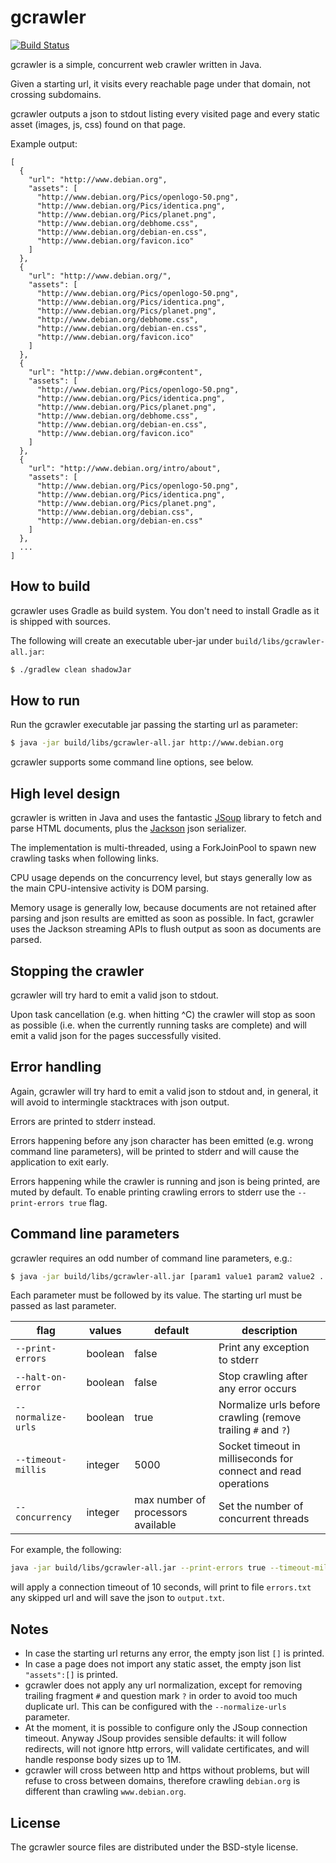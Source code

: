gcrawler
===

[![Build Status](https://travis-ci.org/cristiangreco/gcrawler.svg?branch=master)](https://travis-ci.org/cristiangreco/gcrawler)

gcrawler is a simple, concurrent web crawler written in Java.

Given a starting url, it visits every reachable page under that domain, not crossing subdomains.

gcrawler outputs a json to stdout listing every visited page and every static asset (images, js, css) found on that page.

Example output:

```
[
  {
    "url": "http://www.debian.org",
    "assets": [
      "http://www.debian.org/Pics/openlogo-50.png",
      "http://www.debian.org/Pics/identica.png",
      "http://www.debian.org/Pics/planet.png",
      "http://www.debian.org/debhome.css",
      "http://www.debian.org/debian-en.css",
      "http://www.debian.org/favicon.ico"
    ]
  },
  {
    "url": "http://www.debian.org/",
    "assets": [
      "http://www.debian.org/Pics/openlogo-50.png",
      "http://www.debian.org/Pics/identica.png",
      "http://www.debian.org/Pics/planet.png",
      "http://www.debian.org/debhome.css",
      "http://www.debian.org/debian-en.css",
      "http://www.debian.org/favicon.ico"
    ]
  },
  {
    "url": "http://www.debian.org#content",
    "assets": [
      "http://www.debian.org/Pics/openlogo-50.png",
      "http://www.debian.org/Pics/identica.png",
      "http://www.debian.org/Pics/planet.png",
      "http://www.debian.org/debhome.css",
      "http://www.debian.org/debian-en.css",
      "http://www.debian.org/favicon.ico"
    ]
  },
  {
    "url": "http://www.debian.org/intro/about",
    "assets": [
      "http://www.debian.org/Pics/openlogo-50.png",
      "http://www.debian.org/Pics/identica.png",
      "http://www.debian.org/Pics/planet.png",
      "http://www.debian.org/debian.css",
      "http://www.debian.org/debian-en.css"
    ]
  },
  ...
]
```

## How to build

gcrawler uses Gradle as build system. You don't need to install Gradle as it is shipped with sources.

The following will create an executable uber-jar under `build/libs/gcrawler-all.jar`:

```sh
$ ./gradlew clean shadowJar
```

## How to run

Run the gcrawler executable jar passing the starting url as parameter:

```sh
$ java -jar build/libs/gcrawler-all.jar http://www.debian.org
```

gcrawler supports some command line options, see below.

## High level design

gcrawler is written in Java and uses the fantastic [JSoup](https://jsoup.org) library to fetch and parse HTML documents, plus the [Jackson](https://github.com/FasterXML/jackson) json serializer.

The implementation is multi-threaded, using a ForkJoinPool to spawn new crawling tasks when following links. 

CPU usage depends on the concurrency level, but stays generally low as the main CPU-intensive activity is DOM parsing.

Memory usage is generally low, because documents are not retained after parsing and json results are emitted as soon as possible. In fact, gcrawler uses the Jackson streaming APIs to flush output as soon as documents are parsed.

## Stopping the crawler

gcrawler will try hard to emit a valid json to stdout.

Upon task cancellation (e.g. when hitting ^C) the crawler will stop as soon as possible (i.e. when the currently running tasks are complete) and will emit a valid json for the pages successfully visited.

## Error handling

Again, gcrawler will try hard to emit a valid json to stdout and, in general, it will avoid to intermingle stacktraces with json output.

Errors are printed to stderr instead.
 
Errors happening before any json character has been emitted (e.g. wrong command line parameters), will be printed to stderr and will cause the application to exit early.

Errors happening while the crawler is running and json is being printed, are muted by default. To enable printing crawling errors to stderr use the `--print-errors true` flag. 

## Command line parameters

gcrawler requires an odd number of command line parameters, e.g.:

```sh
$ java -jar build/libs/gcrawler-all.jar [param1 value1 param2 value2 ...] <url>
```

Each parameter must be followed by its value. The starting url must be passed as last parameter.

flag | values | default | description
---- | ------ | ------- | -----------
`--print-errors` | boolean | false | Print any exception to stderr
`--halt-on-error` | boolean | false | Stop crawling after any error occurs
`--normalize-urls` | boolean | true | Normalize urls before crawling (remove trailing `#` and `?`) 
`--timeout-millis` | integer | 5000 | Socket timeout in milliseconds for connect and read operations
`--concurrency` | integer | max number of processors available | Set the number of concurrent threads

For example, the following:

```sh
java -jar build/libs/gcrawler-all.jar --print-errors true --timeout-millis 10000 www.debian.org 2>errors.txt >output.txt
```

will apply a connection timeout of 10 seconds, will print to file `errors.txt` any skipped url and will save the json to `output.txt`. 

## Notes

- In case the starting url returns any error, the empty json list `[]` is printed.
- In case a page does not import any static asset, the empty json list `"assets":[]` is printed.
- gcrawler does not apply any url normalization, except for removing trailing fragment `#` and question mark `?` in order to avoid too much duplicate url. This can be configured with the `--normalize-urls` parameter.
- At the moment, it is possible to configure only the JSoup connection timeout. Anyway JSoup provides sensible defaults: it will follow redirects, will not ignore http errors, will validate certificates, and will handle response body sizes up to 1M.
- gcrawler will cross between http and https without problems, but will refuse to cross between domains, therefore crawling `debian.org` is different than crawling `www.debian.org`. 

## License

The gcrawler source files are distributed under the BSD-style license.
